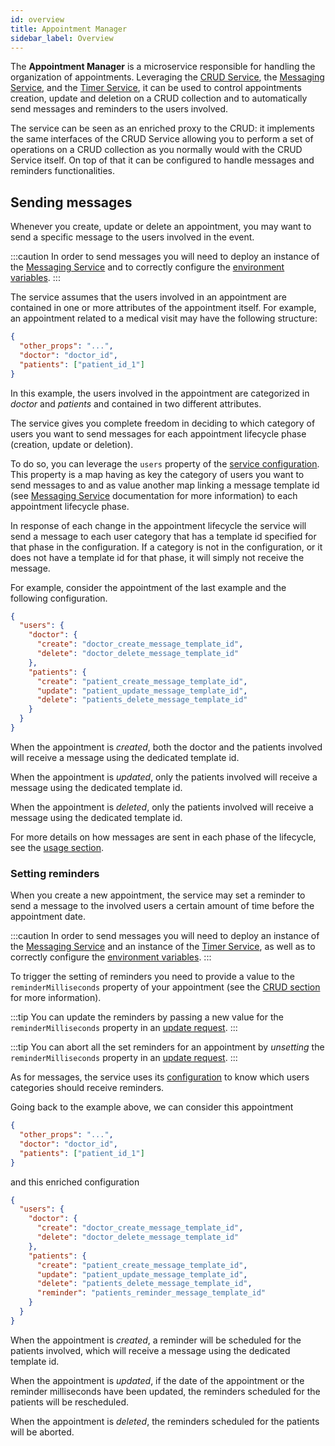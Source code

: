 ```yaml
---
id: overview
title: Appointment Manager
sidebar_label: Overview
---
```

The **Appointment Manager** is a microservice responsible for handling the organization of appointments. Leveraging the 
[CRUD Service](../crud-service/overview_and_usage.md), the [Messaging Service](../messaging-service/overview.md),
and the [Timer Service](../timer-service/overview.md), it can be used to control appointments creation, update and deletion on a 
CRUD collection and to automatically send messages and reminders to the users involved. 

The service can be seen as an enriched proxy to the CRUD: it implements the same interfaces of the CRUD Service allowing you
to perform a set of operations on a CRUD collection as you normally would with the CRUD Service itself. On top of that it
can be configured to handle messages and reminders functionalities.

## Sending messages

Whenever you create, update or delete an appointment, you may want to send a specific message to the users involved in the
event. 

:::caution
In order to send messages you will need to deploy an instance of the [Messaging Service](../messaging-service/overview.md) 
and to correctly configure the [environment variables](configuration.md#environment-variables).
:::

The service assumes that the users involved in an appointment are contained in one or more attributes of the appointment
itself. For example, an appointment related to a medical visit may have the following structure:

```json
{
  "other_props": "...",
  "doctor": "doctor_id",
  "patients": ["patient_id_1"]
}
```

In this example, the users involved in the appointment are categorized in _doctor_ and _patients_ and contained in two different
attributes.

The service gives you complete freedom in deciding to which category of users you want to send messages for each appointment
lifecycle phase (creation, update or deletion).

To do so, you can leverage the `users` property of the [service configuration](configuration.md#service-configuration).
This property is a map having as key the category of users you want to send messages to and as value another map linking
a message template id (see [Messaging Service](../messaging-service/overview.md) documentation for more information) to
each appointment lifecycle phase.

In response of each change in the appointment lifecycle the service will send a message to each user category that has a
template id specified for that phase in the configuration. If a category is not in the configuration, or it does not have
a template id for that phase, it will simply not receive the message.

For example, consider the appointment of the last example and the following configuration.

```json
{
  "users": {
    "doctor": {
      "create": "doctor_create_message_template_id",
      "delete": "doctor_delete_message_template_id"
    },
    "patients": {
      "create": "patient_create_message_template_id",
      "update": "patient_update_message_template_id",
      "delete": "patients_delete_message_template_id"
    }
  }
}
```

When the appointment is *created*, both the doctor and the patients involved will receive a message using the dedicated template
id.

When the appointment is *updated*, only the patients involved will receive a message using the dedicated template id.

When the appointment is *deleted*, only the patients involved will receive a message using the dedicated template id.

For more details on how messages are sent in each phase of the lifecycle, see the [usage section](usage.md).

### Setting reminders

When you create a new appointment, the service may set a reminder to send a message to the involved users a certain
amount of time before the appointment date.

:::caution
In order to send messages you will need to deploy an instance of the [Messaging Service](../messaging-service/overview.md)
and an instance of the [Timer Service](../timer-service/overview.md), as well as to correctly configure the 
[environment variables](configuration.md#environment-variables).
:::

To trigger the setting of reminders you need to provide a value to the `reminderMilliseconds` property of your appointment
(see the [CRUD section](configuration.md#appointments-crud) for more information).

:::tip
You can update the reminders by passing a new value for the `reminderMilliseconds` property in an [update request](usage.md#patch-appointmentsid).
:::

:::tip
You can abort all the set reminders for an appointment by _unsetting_ the `reminderMilliseconds` property in an 
[update request](usage.md#patch-appointmentsid).
:::

As for messages, the service uses its [configuration](configuration.md#service-configuration) to know which users
categories should receive reminders.

Going back to the example above, we can consider this appointment

```json
{
  "other_props": "...",
  "doctor": "doctor_id",
  "patients": ["patient_id_1"]
}
```

and this enriched configuration

```json
{
  "users": {
    "doctor": {
      "create": "doctor_create_message_template_id",
      "delete": "doctor_delete_message_template_id"
    },
    "patients": {
      "create": "patient_create_message_template_id",
      "update": "patient_update_message_template_id",
      "delete": "patients_delete_message_template_id",
      "reminder": "patients_reminder_message_template_id"
    }
  }
}
```

When the appointment is *created*, a reminder will be scheduled for the patients involved, which will receive a message
using the dedicated template id.

When the appointment is *updated*, if the date of the appointment or the reminder milliseconds have been updated, 
the reminders scheduled for the patients will be rescheduled.

When the appointment is *deleted*, the reminders scheduled for the patients will be aborted.
